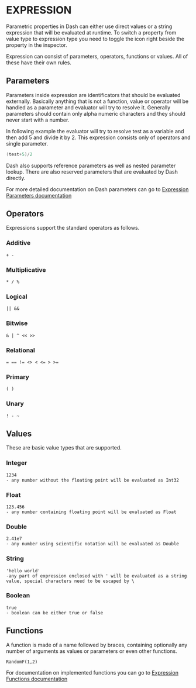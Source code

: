 # EXPRESSION 

Parametric properties in Dash can either use direct values or a string expression that will be evaluated at runtime. To switch a property from value type to expression type you need to toggle the icon right beside the property in the inspector.

Expression can consist of parameters, operators, functions or values. All of these have their own rules.

## Parameters

Parameters inside expression are identificators that should be evaluated externally. Basically anything that is not a function, value or operator will be handled as a parameter and evaluator will try to resolve it. Generally parameters should contain only alpha numeric characters and they should never start with a number.

In following example the evaluator will try to resolve test as a variable and then add 5 and divide it by 2. This expression consists only of operators and single parameter.
```c#
(test+5)/2
```

Dash also supports reference parameters as well as nested parameter lookup. There are also reserved parameters that are evaluated by Dash directly. 

For more detailed documentation on Dash parameters can go to [Expression Parameters documentation](ExpressionParameters.md)

## Operators

Expressions support the standard operators as follows.

### Additive
```
+ -
```
### Multiplicative
```
* / %
```
### Logical
```
|| &&
```
### Bitwise
```
& | ^ << >>
```
### Relational
```
= == != <> < <= > >=
```
### Primary
```
( )
```
### Unary
```
! - ~
```

## Values

These are basic value types that are supported.

### Integer
```
1234
- any number without the floating point will be evaluated as Int32
```

### Float
```
123.456
- any number containing floating point will be evaluated as Float
```

### Double
```
2.41e7
- any number using scientific notation will be evaluated as Double
```

### String
```
'hello world'
-any part of expression enclosed with ' will be evaluated as a string value, special characters need to be escaped by \
```

### Boolean
```
true
- boolean can be either true or false
```

## Functions

A function is made of a name followed by braces, containing optionally any number of arguments as values or parameters or even other functions.

```
RandomF(1,2)
```

For documentation on implemented functions you can go to [Expression Functions documentation](ExpressionFunctions.md)